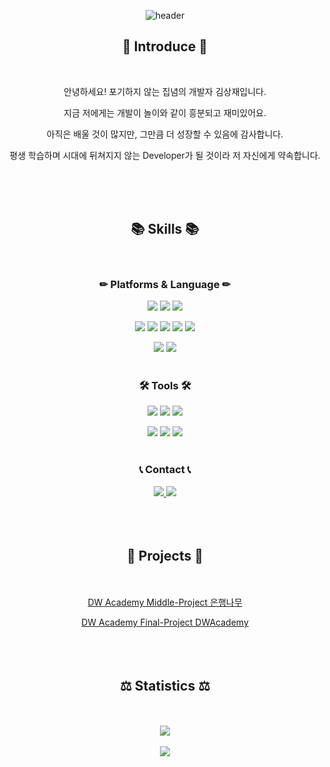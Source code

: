 <div align="center">
  
![header](https://capsule-render.vercel.app/api?type=waving&color=gradient&customColorList=0,2,2,5,30&height=200&section=header&text=Developer_KimSangJae&fontSize=50)


## 🎈 Introduce 🎈
<br>

안녕하세요! 포기하지 않는 집념의 개발자 김상재입니다.

지금 저에게는 개발이 놀이와 같이 흥분되고 재미있어요.

아직은 배울 것이 많지만, 그만큼 더 성장할 수 있음에 감사합니다.

평생 학습하며 시대에 뒤쳐지지 않는 Developer가 될 것이라 저 자신에게 약속합니다.

<br><br><br>

## 📚 Skills 📚
<br>

### ✏ Platforms & Language ✏

<img src="https://img.shields.io/badge/Java-007396?style=flat&logo=Java&logoColor=white" /> <img src="https://img.shields.io/badge/JSP-FF9E0F?style=flat&logoColor=white" />
<img src="https://img.shields.io/badge/Spring-6DB33F?style=flat&logo=spring&logoColor=white" /> 

<img src="https://img.shields.io/badge/HTML5-E34F26?style=flat&logo=HTML5&logoColor=white" /> <img src="https://img.shields.io/badge/CSS3-1572B6?style=flat&logo=CSS3&logoColor=white" /> <img src="https://img.shields.io/badge/Javascipt-F7DF1E?style=flat&logo=javascript&logoColor=white" /> <img src="https://img.shields.io/badge/jQuery-0769AD?style=flat&logo=jquery&logoColor=white" />
<img src="https://img.shields.io/badge/Bootstrap-7952B3?style=flat&logo=bootstrap&logoColor=white" />

<img src="https://img.shields.io/badge/Oracle-F80000?style=flat&logo=oracle&logoColor=white" /> <img src="https://img.shields.io/badge/MyBatis-000000?style=flat&logoColor=white" />
<br><br>

### 🛠 Tools 🛠
<img src="https://img.shields.io/badge/Eclipse%20IDE-2C2255?style=flat&logo=eclipseide&logoColor=white" /> <img src="https://img.shields.io/badge/Visual%20Studio%20Code-007ACC?style=flat&logo=visualstudiocode&logoColor=white" /> <img src="https://img.shields.io/badge/eGovFrame-1A1F71?style=flat&logoColor=white" /> 

<img src="https://img.shields.io/badge/DBeaver-372213?style=flat&logoColor=white" /> <img src="https://img.shields.io/badge/Apache%20Tomcat-F8DC75?style=flat&logo=apachetomcat&logoColor=white" />
<img src="https://img.shields.io/badge/Github-181717?style=flat&logo=github&logoColor=white" />
<br><br>

### 📞 Contact 📞
<a href="mailto:jjgod66gi66@gmail.com">
<img src="https://img.shields.io/badge/Mail-EA4335?style=flat&logo=gmail&logoColor=white" />
</a>
<a href="https://github.com/jjgod66/jjgod66/raw/main/portfolio.pdf" download="portfolio">
<img src="https://img.shields.io/badge/Portfolio-B5314C?style=flat&logo=codesandbox&logoColor=white" />
</a>
<br><br><br><br>

## 💾 Projects 💾
<br><br>
[DW Academy Middle-Project 은행나무](www.naver.com)

[DW Academy Final-Project DWAcademy](www.naver.com)
<br><br><br><br>

## ⚖ Statistics ⚖
<br><br>
<img src="https://github-readme-stats.vercel.app/api/top-langs/?username=jjgod66&layout=compact"><br><br><img src="https://github-readme-stats.vercel.app/api?username=jjgod66&show_icons=true">
</div>

